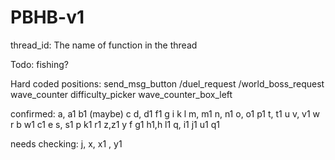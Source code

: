 # PBHB-v1

thread_id: The name of function in the thread

Todo: fishing?

Hard coded positions:
send_msg_button
/duel_request
/world_boss_request
wave_counter
difficulty_picker
wave_counter_box_left

confirmed:
a, a1
b1 (maybe)
c
d, d1
f1
g
i
k
l
m, m1
n, n1
o, o1
p1
t, t1
u
v, v1
w
r
b
w1
c1
e
s, s1
p
k1
r1
z,z1
y
f
g1
h1,h
l1
q,
i1
j1
u1
q1

needs checking:
j,
x, x1
, y1
